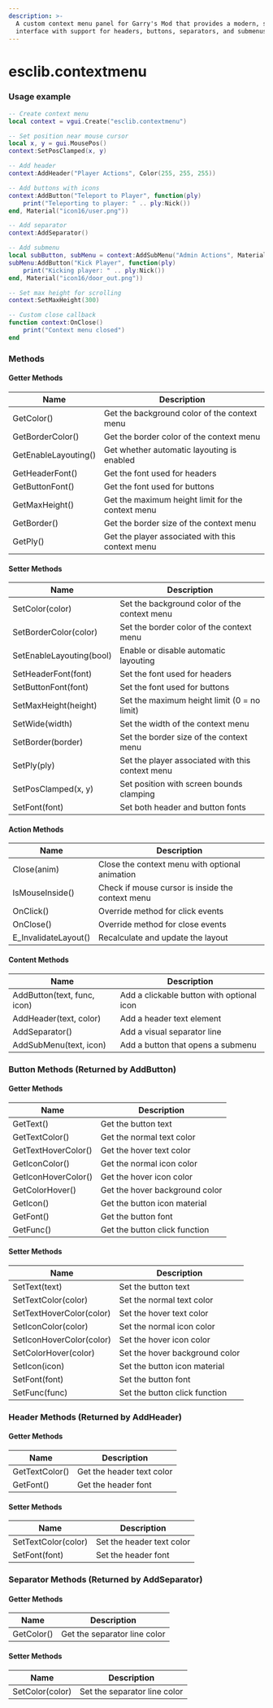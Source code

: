 ```yaml
---
description: >-
  A custom context menu panel for Garry's Mod that provides a modern, scrollable
  interface with support for headers, buttons, separators, and submenus.
---
```


# esclib.contextmenu

### Usage example

```lua
-- Create context menu
local context = vgui.Create("esclib.contextmenu")

-- Set position near mouse cursor
local x, y = gui.MousePos()
context:SetPosClamped(x, y)

-- Add header
context:AddHeader("Player Actions", Color(255, 255, 255))

-- Add buttons with icons
context:AddButton("Teleport to Player", function(ply)
    print("Teleporting to player: " .. ply:Nick())
end, Material("icon16/user.png"))

-- Add separator
context:AddSeparator()

-- Add submenu
local subButton, subMenu = context:AddSubMenu("Admin Actions", Material("icon16/shield.png"))
subMenu:AddButton("Kick Player", function(ply)
    print("Kicking player: " .. ply:Nick())
end, Material("icon16/door_out.png"))

-- Set max height for scrolling
context:SetMaxHeight(300)

-- Custom close callback
function context:OnClose()
    print("Context menu closed")
end
```

### Methods

#### Getter Methods

| Name                 | Description                                       |
| -------------------- | ------------------------------------------------- |
| GetColor()           | Get the background color of the context menu      |
| GetBorderColor()     | Get the border color of the context menu          |
| GetEnableLayouting() | Get whether automatic layouting is enabled        |
| GetHeaderFont()      | Get the font used for headers                     |
| GetButtonFont()      | Get the font used for buttons                     |
| GetMaxHeight()       | Get the maximum height limit for the context menu |
| GetBorder()          | Get the border size of the context menu           |
| GetPly()             | Get the player associated with this context menu  |

#### Setter Methods

| Name                     | Description                                      |
| ------------------------ | ------------------------------------------------ |
| SetColor(color)          | Set the background color of the context menu     |
| SetBorderColor(color)    | Set the border color of the context menu         |
| SetEnableLayouting(bool) | Enable or disable automatic layouting            |
| SetHeaderFont(font)      | Set the font used for headers                    |
| SetButtonFont(font)      | Set the font used for buttons                    |
| SetMaxHeight(height)     | Set the maximum height limit (0 = no limit)      |
| SetWide(width)           | Set the width of the context menu                |
| SetBorder(border)        | Set the border size of the context menu          |
| SetPly(ply)              | Set the player associated with this context menu |
| SetPosClamped(x, y)      | Set position with screen bounds clamping         |
| SetFont(font)            | Set both header and button fonts                 |

#### Action Methods

| Name                  | Description                                      |
| --------------------- | ------------------------------------------------ |
| Close(anim)           | Close the context menu with optional animation   |
| IsMouseInside()       | Check if mouse cursor is inside the context menu |
| OnClick()             | Override method for click events                 |
| OnClose()             | Override method for close events                 |
| E\_InvalidateLayout() | Recalculate and update the layout                |

#### Content Methods

| Name                        | Description                               |
| --------------------------- | ----------------------------------------- |
| AddButton(text, func, icon) | Add a clickable button with optional icon |
| AddHeader(text, color)      | Add a header text element                 |
| AddSeparator()              | Add a visual separator line               |
| AddSubMenu(text, icon)      | Add a button that opens a submenu         |

### Button Methods (Returned by AddButton)

#### Getter Methods

| Name                | Description                    |
| ------------------- | ------------------------------ |
| GetText()           | Get the button text            |
| GetTextColor()      | Get the normal text color      |
| GetTextHoverColor() | Get the hover text color       |
| GetIconColor()      | Get the normal icon color      |
| GetIconHoverColor() | Get the hover icon color       |
| GetColorHover()     | Get the hover background color |
| GetIcon()           | Get the button icon material   |
| GetFont()           | Get the button font            |
| GetFunc()           | Get the button click function  |

#### Setter Methods

| Name                     | Description                    |
| ------------------------ | ------------------------------ |
| SetText(text)            | Set the button text            |
| SetTextColor(color)      | Set the normal text color      |
| SetTextHoverColor(color) | Set the hover text color       |
| SetIconColor(color)      | Set the normal icon color      |
| SetIconHoverColor(color) | Set the hover icon color       |
| SetColorHover(color)     | Set the hover background color |
| SetIcon(icon)            | Set the button icon material   |
| SetFont(font)            | Set the button font            |
| SetFunc(func)            | Set the button click function  |

### Header Methods (Returned by AddHeader)

#### Getter Methods

| Name           | Description               |
| -------------- | ------------------------- |
| GetTextColor() | Get the header text color |
| GetFont()      | Get the header font       |

#### Setter Methods

| Name                | Description               |
| ------------------- | ------------------------- |
| SetTextColor(color) | Set the header text color |
| SetFont(font)       | Set the header font       |

### Separator Methods (Returned by AddSeparator)

#### Getter Methods

| Name       | Description                  |
| ---------- | ---------------------------- |
| GetColor() | Get the separator line color |

#### Setter Methods

| Name            | Description                  |
| --------------- | ---------------------------- |
| SetColor(color) | Set the separator line color |
